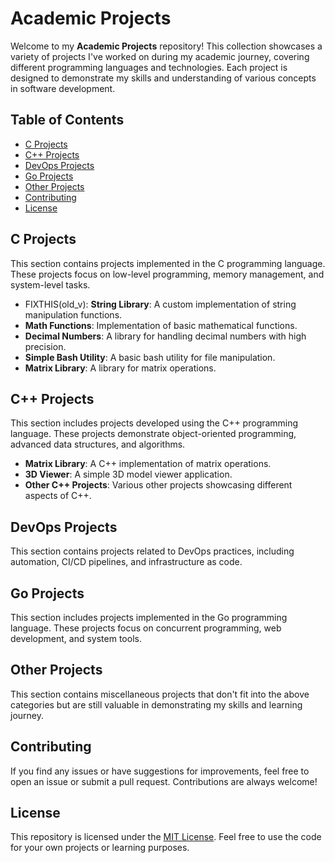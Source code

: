 # Academic Projects

Welcome to my **Academic Projects** repository! This collection showcases a variety of projects I've worked on during my academic journey, covering different programming languages and technologies. Each project is designed to demonstrate my skills and understanding of various concepts in software development.

## Table of Contents

- [C Projects](#c-projects)
- [C++ Projects](#cpp-projects)
- [DevOps Projects](#devops-projects)
- [Go Projects](#go-projects)
- [Other Projects](#other-projects)
- [Contributing](#contributing)
- [License](#license)

## C Projects

This section contains projects implemented in the C programming language. These projects focus on low-level programming, memory management, and system-level tasks.

- FIXTHIS(old_v): **String Library**: A custom implementation of string manipulation functions.
- **Math Functions**: Implementation of basic mathematical functions.
- **Decimal Numbers**: A library for handling decimal numbers with high precision.
- **Simple Bash Utility**: A basic bash utility for file manipulation.
- **Matrix Library**: A library for matrix operations.

## C++ Projects

This section includes projects developed using the C++ programming language. These projects demonstrate object-oriented programming, advanced data structures, and algorithms.

- **Matrix Library**: A C++ implementation of matrix operations.
- **3D Viewer**: A simple 3D model viewer application.
- **Other C++ Projects**: Various other projects showcasing different aspects of C++.

## DevOps Projects

This section contains projects related to DevOps practices, including automation, CI/CD pipelines, and infrastructure as code.

## Go Projects

This section includes projects implemented in the Go programming language. These projects focus on concurrent programming, web development, and system tools.

## Other Projects

This section contains miscellaneous projects that don't fit into the above categories but are still valuable in demonstrating my skills and learning journey.

## Contributing

If you find any issues or have suggestions for improvements, feel free to open an issue or submit a pull request. Contributions are always welcome!

## License

This repository is licensed under the [MIT License](LICENSE). Feel free to use the code for your own projects or learning purposes.

